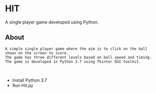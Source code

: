 # HIT
A single player game developed using Python.
<br>
## **About**
```
A simple single player game where the aim is to click on the ball shown on the screen to score.
The game has three different levels based on ball speed and timing.
The game is developed in Python 3.7 using Tkinter GUI toolkit.

```
<br>  

- Install Python 3.7 
- Run Hit.py  
